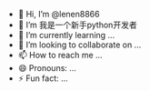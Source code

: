 - 👋 Hi, I’m @lenen8866
- 👀 I’m 我是一个新手python开发者
- 🌱 I’m currently learning ...
- 💞️ I’m looking to collaborate on ...
- 📫 How to reach me ...
- 😄 Pronouns: ...
- ⚡ Fun fact: ...

<!---
"I am not familiar with the area around me."
--->
